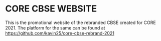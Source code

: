 # CORE CBSE WEBSITE
This is the promotional website of the rebranded CBSE created for CORE 2021. The platform for the same can be found at https://github.com/kavin25/core-cbse-rebrand-2021

